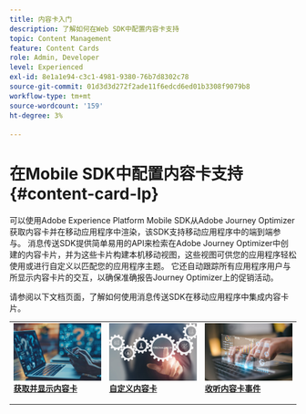 ```yaml
---
title: 内容卡入门
description: 了解如何在Web SDK中配置内容卡支持
topic: Content Management
feature: Content Cards
role: Admin, Developer
level: Experienced
exl-id: 8e1a1e94-c3c1-4981-9380-76b7d8302c78
source-git-commit: 01d3d3d272f2ade11f6edcd6ed01b3308f9079b8
workflow-type: tm+mt
source-wordcount: '159'
ht-degree: 3%

---
```


# 在Mobile SDK中配置内容卡支持 {#content-card-lp}

可以使用Adobe Experience Platform Mobile SDK从Adobe Journey Optimizer获取内容卡并在移动应用程序中渲染，该SDK支持移动应用程序中的端到端参与。 消息传送SDK提供简单易用的API来检索在Adobe Journey Optimizer中创建的内容卡片，并为这些卡片构建本机移动视图，这些视图可供您的应用程序轻松使用或进行自定义以匹配您的应用程序主题。 它还自动跟踪所有应用程序用户与所显示内容卡片的交互，以确保准确报告Journey Optimizer上的促销活动。

请参阅以下文档页面，了解如何使用消息传送SDK在移动应用程序中集成内容卡片。


<table style="table-layout:fixed"><tr style="border: 0;">
<td>
<a href="https://developer.adobe.com/client-sdks/edge/adobe-journey-optimizer/content-card-ui/iOS/tutorial/displaying-content-cards/">
<img alt="Fetch" src="assets/do-not-localize/fetch.jpeg">
</a>
<div><a href="https://developer.adobe.com/client-sdks/edge/adobe-journey-optimizer/content-card-ui/iOS/tutorial/displaying-content-cards/"><strong>获取并显示内容卡</strong>
</div>
<p>
</td>
<td>
<a href="https://developer.adobe.com/client-sdks/edge/adobe-journey-optimizer/content-card-ui/iOS/tutorial/customizing-content-card-templates/">
<img alt="自定义" src="assets/do-not-localize/customize.jpeg">
</a>
<div>
<a href="https://developer.adobe.com/client-sdks/edge/adobe-journey-optimizer/content-card-ui/iOS/tutorial/customizing-content-card-templates/"><strong>自定义内容卡</strong></a>
</div>
<p></td>
<td>
<a href="https://developer.adobe.com/client-sdks/edge/adobe-journey-optimizer/content-card-ui/iOS/tutorial/listening-content-card-events/">
<img alt="聆听" src="assets/do-not-localize/listen.jpeg">
</a>
<div>
<a href="https://developer.adobe.com/client-sdks/edge/adobe-journey-optimizer/content-card-ui/iOS/tutorial/listening-content-card-events/"><strong>收听内容卡事件</strong></a>
</div>
<p>
</td>
</tr></table>
